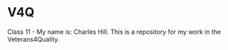 # V4Q
Class 11 - 
My name is: Charles Hill.
This is a repository for my work in the Veterans4Quality.
